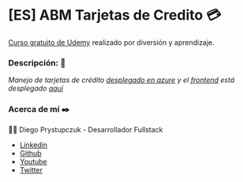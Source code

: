 # [ES] ABM Tarjetas de Credito :credit_card:
[Curso gratuito de Udemy](https://www.udemy.com/course/crud-angular-9-net-core-entity-framework-coresqlserver/) realizado por diversión y aprendizaje.


### Descripción: :rocket:
_Manejo de tarjetas de crédito [desplegado en azure](https://tarjetasbackendservice.azurewebsites.net) y el [frontend](https://github.com/drprystupczuk/front-credit-cards) está desplegado [aquí](https://tarjetas-drprystupczuk.netlify.app/)_


### Acerca de mí ✒️
:man_technologist: Diego Prystupczuk - Desarrollador Fullstack 
- [Linkedin](https://www.linkedin.com/in/diegoprystupczuk/)
- [Github](https://github.com/drprystupczuk)
- [Youtube](https://www.youtube.com/channel/UCSeVAET6K1b8HLVULdzluXg)
- [Twitter](https://twitter.com/DPrystupczuk)
